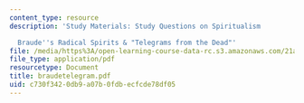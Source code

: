 ```yaml
---
content_type: resource
description: 'Study Materials: Study Questions on Spiritualism

  Braude''s Radical Spirits & "Telegrams from the Dead"'
file: /media/https%3A/open-learning-course-data-rc.s3.amazonaws.com/21a-211-magic-witchcraft-and-the-spirit-world-fall-2003/c730f3420db9a07b0fdbecfcde78df05_braudetelegram.pdf
file_type: application/pdf
resourcetype: Document
title: braudetelegram.pdf
uid: c730f342-0db9-a07b-0fdb-ecfcde78df05
---
```

